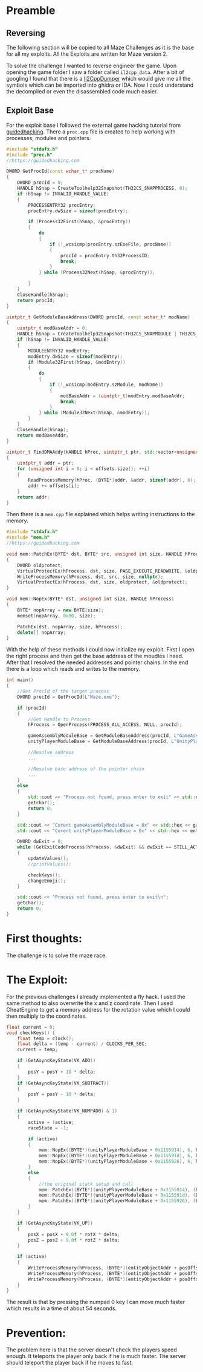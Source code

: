 # Preamble
## Reversing
The following section will be copied to all Maze Challenges as it is the base for all my exploits. All the Exploits are written for Maze version 2.

To solve the challenge I wanted to reverse engineer the game. Upon opening the game folder I saw a folder called `il2cpp_data`. After a bit of googling I found that there is a [
Il2CppDumper](https://github.com/Perfare/Il2CppDumper) which would give me all the symbols which can be imported into ghidra or IDA. Now I could understand the decompiled or even the disassembled code much easier.

## Exploit Base
For the exploit base I followed the external game hacking tutorial from [guidedhacking](https://guidedhacking.com/threads/start-here-beginners-guide-to-learning-game-hacking.5911/). There a `proc.cpp` file is created to help working with processes, modules and pointers.
```cpp
#include "stdafx.h"
#include "proc.h"
//https://guidedhacking.com

DWORD GetProcId(const wchar_t* procName)
{
	DWORD procId = 0;
	HANDLE hSnap = CreateToolhelp32Snapshot(TH32CS_SNAPPROCESS, 0);
	if (hSnap != INVALID_HANDLE_VALUE)
	{
		PROCESSENTRY32 procEntry;
		procEntry.dwSize = sizeof(procEntry);

		if (Process32First(hSnap, &procEntry))
		{
			do
			{
				if (!_wcsicmp(procEntry.szExeFile, procName))
				{
					procId = procEntry.th32ProcessID;
					break;
				}
			} while (Process32Next(hSnap, &procEntry));

		}
	}
	CloseHandle(hSnap);
	return procId;
}

uintptr_t GetModuleBaseAddress(DWORD procId, const wchar_t* modName)
{
	uintptr_t modBaseAddr = 0;
	HANDLE hSnap = CreateToolhelp32Snapshot(TH32CS_SNAPMODULE | TH32CS_SNAPMODULE32, procId);
	if (hSnap != INVALID_HANDLE_VALUE)
	{
		MODULEENTRY32 modEntry;
		modEntry.dwSize = sizeof(modEntry);
		if (Module32First(hSnap, &modEntry))
		{
			do
			{
				if (!_wcsicmp(modEntry.szModule, modName))
				{
					modBaseAddr = (uintptr_t)modEntry.modBaseAddr;
					break;
				}
			} while (Module32Next(hSnap, &modEntry));
		}
	}
	CloseHandle(hSnap);
	return modBaseAddr;
}

uintptr_t FindDMAAddy(HANDLE hProc, uintptr_t ptr, std::vector<unsigned int> offsets)
{
	uintptr_t addr = ptr;
	for (unsigned int i = 0; i < offsets.size(); ++i)
	{
		ReadProcessMemory(hProc, (BYTE*)addr, &addr, sizeof(addr), 0);
		addr += offsets[i];
	}
	return addr;
}
```
Then there is a `mem.cpp` file explained which helps writing instructions to the memory.
```cpp
#include "stdafx.h"
#include "mem.h"
//https://guidedhacking.com

void mem::PatchEx(BYTE* dst, BYTE* src, unsigned int size, HANDLE hProcess)
{
	DWORD oldprotect;
	VirtualProtectEx(hProcess, dst, size, PAGE_EXECUTE_READWRITE, &oldprotect);
	WriteProcessMemory(hProcess, dst, src, size, nullptr);
	VirtualProtectEx(hProcess, dst, size, oldprotect, &oldprotect);
}

void mem::NopEx(BYTE* dst, unsigned int size, HANDLE hProcess)
{
	BYTE* nopArray = new BYTE[size];
	memset(nopArray, 0x90, size);

	PatchEx(dst, nopArray, size, hProcess);
	delete[] nopArray;
}
```
With the help of these methods I could now initialize my exploit. First I open the right process and then get the base address of the moudles I need. After that I resolved the needed addresses and pointer chains. In the end there is a loop which reads and writes to the memory.
```cpp
int main()
{
	//Get ProcId of the target process
	DWORD procId = GetProcId(L"Maze.exe");

	if (procId)
	{
		//Get Handle to Process
		hProcess = OpenProcess(PROCESS_ALL_ACCESS, NULL, procId);

		gameAssemblyModuleBase = GetModuleBaseAddress(procId, L"GameAssembly.dll");
		unityPlayerModuleBase = GetModuleBaseAddress(procId, L"UnityPlayer.dll");

		//Resolve address
		...

		//Resolve base address of the pointer chain
		...
	}
	else
	{
		std::cout << "Process not found, press enter to exit" << std::endl;
		getchar();
		return 0;
	}

	std::cout << "Curent gameAssemblyModuleBase = 0x" << std::hex << gameAssemblyModuleBase << std::endl;
	std::cout << "Curent unityPlayerModuleBase = 0x" << std::hex << entityObjectAddr + posOffset << std::endl;

	DWORD dwExit = 0;
	while (GetExitCodeProcess(hProcess, &dwExit) && dwExit == STILL_ACTIVE)
	{
		updateValues();
		//printValues();

		checkKeys();
        changeEmoji();
	}

	std::cout << "Process not found, press enter to exit\n";
	getchar();
	return 0;
}
```

# First thoughts:
The challenge is to solve the maze race.

# The Exploit:
For the previous challenges I already implemented a fly hack. I used the same method to also overwrite the x and z coordinate. Then I used CheatEngine to get a memory address for the rotation value which I could then multiply to the coordinates.
```cpp
float current = 0;
void checkKeys() {
	float temp = clock();
	float delta = (temp - current) / CLOCKS_PER_SEC;
	current = temp;

	if (GetAsyncKeyState(VK_ADD))
	{
		posY = posY + 10 * delta;
	}
	if (GetAsyncKeyState(VK_SUBTRACT))
	{
		posY = posY - 10 * delta;
	}

	if (GetAsyncKeyState(VK_NUMPAD0) & 1)
	{
		active = !active;
		raceState = -1;

		if (active)
		{
			mem::NopEx((BYTE*)(unityPlayerModuleBase + 0x1155914), 6, hProcess);
			mem::NopEx((BYTE*)(unityPlayerModuleBase + 0x115591d), 6, hProcess);
			mem::NopEx((BYTE*)(unityPlayerModuleBase + 0x1155926), 6, hProcess);
		}
		else
		{
			//the original stack setup and call
			mem::PatchEx((BYTE*)(unityPlayerModuleBase + 0x1155914), (BYTE*)"\x89\x81\xF0\x00\x00\x00", 6, hProcess);
			mem::PatchEx((BYTE*)(unityPlayerModuleBase + 0x115591d), (BYTE*)"\x89\x81\xF4\x00\x00\x00", 6, hProcess);
			mem::PatchEx((BYTE*)(unityPlayerModuleBase + 0x1155926), (BYTE*)"\x89\x81\xF8\x00\x00\x00", 6, hProcess);
		}
	}

	if (GetAsyncKeyState(VK_UP))
	{
		posX = posX + 9.0f * rotX * delta;
		posZ = posZ + 9.0f * rotZ * delta;
	}

	if (active)
	{
		WriteProcessMemory(hProcess, (BYTE*)(entityObjectAddr + posOffset), &posX, sizeof(posX), nullptr);
		WriteProcessMemory(hProcess, (BYTE*)(entityObjectAddr + posOffset + 0x4), &posY, sizeof(posY), nullptr);
		WriteProcessMemory(hProcess, (BYTE*)(entityObjectAddr + posOffset + 0x8), &posZ, sizeof(posZ), nullptr);
	}
}
```

The result is that by pressing the numpad 0 key I can move much faster which results in a time of about 54 seconds.

# Prevention:
The problem here is that the server doesn't check the players speed enough. It teleports the player only back if he is much faster. The server should teleport the player back if he moves to fast.
